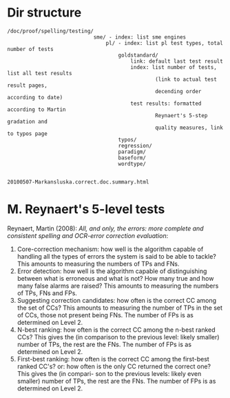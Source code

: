 # Dir structure

```
/doc/proof/spelling/testing/
                            sme/ - index: list sme engines
                                pl/ - index: list pl test types, total number of tests
                                    goldstandard/
                                        link: default last test result
                                        index: list number of tests, list all test results
                                                (link to actual test result pages,
                                                decending order according to date)
                                        test results: formatted according to Martin
                                                Reynaert's 5-step gradation and
                                                quality measures, link to typos page
                                    typos/
                                    regression/
                                    paradigm/
                                    baseform/
                                    wordtype/


20100507-Markansluska.correct.doc.summary.html
```

# M. Reynaert's 5-level tests

Reynaert, Martin (2008): _All, and only, the errors: more complete and consistent spelling and OCR-error correction evaluation_:

1. Core-correction mechanism: how well is the algorithm capable of handling all
   the types of errors the system is said to be able to tackle? This amounts to
   measuring the numbers of TPs and FNs.
1. Error detection: how well is the algorithm capable of distinguishing between
   what is erroneous and what is not? How many true and how many false alarms are
   raised? This amounts to measuring the numbers of TPs, FNs and FPs.
1. Suggesting correction candidates: how often is the correct CC among the set of
   CCs? This amounts to measuring the number of TPs in the set of CCs, those not
   present being FNs. The number of FPs is as determined on Level 2.
1. N-best ranking: how often is the correct CC among the n-best ranked CCs? This
   gives the (in comparison to the previous level: likely smaller) number of TPs,
   the rest are the FNs. The number of FPs is as determined on Level 2.
1. First-best ranking: how often is the correct CC among the first-best ranked
   CC's? or: how often is the only CC returned the correct one? This gives the
   (in compari- son to the previous levels: likely even smaller) number of TPs,
   the rest are the FNs. The number of FPs is as determined on Level 2.
